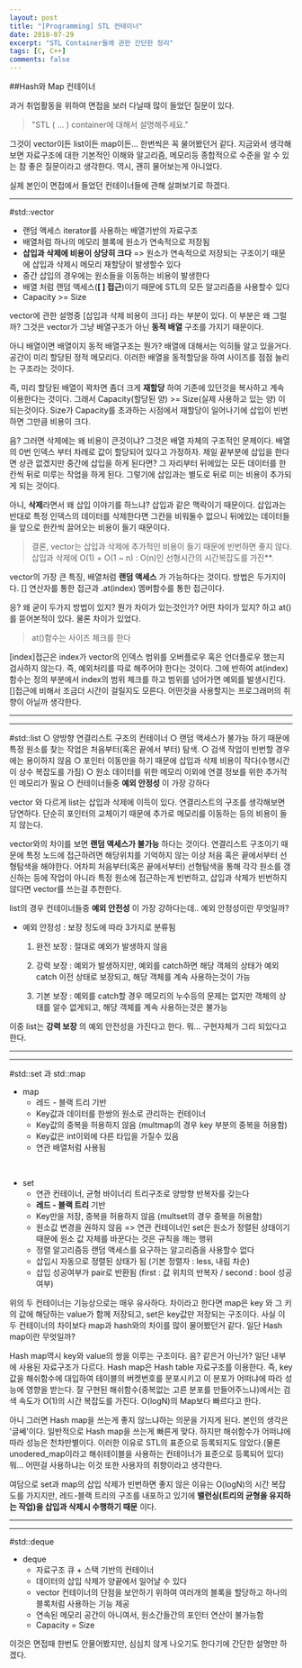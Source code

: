 ```yaml
---
layout: post
title: "[Programming] STL 컨테이너"
date: 2018-07-29
excerpt: "STL Container들에 관한 간단한 정리"
tags: [C, C++]
comments: false
---
```


##Hash와 Map 컨테이너

과거 취업활동을 위하여 면접을 보러 다닐때 많이 들었던 질문이 있다.
> "STL ( ... ) container에 대해서 설명해주세요."

그것이 vector이든 list이든 map이든... 한번씩은 꼭 물어봤던거 같다. 지금와서 생각해보면
자료구조에 대한 기본적인 이해와 알고리즘, 메모리등 종합적으로 수준을 알 수 있는 참 좋은
질문이라고 생각한다. 역시, 괜히 물어보는게 아니었다.

실제 본인이 면접에서 들었던 컨테이너들에 관해 살펴보기로 하겠다.

---
#std::vector
  * 랜덤 액세스 iterator를 사용하는 배열기반의 자료구조
  * 배열처럼 하나의 메모리 블록에 원소가 연속적으로 저장됨
  * **삽입과 삭제에 비용이 상당히 크다**
  => 원소가 연속적으로 저장되는 구조이기 때문에 삽입과 삭제시 메모리 재할당이 발생할수 있다
  * 중간 삽입의 경우에는 원소들을 이동하는 비용이 발생한다
  * 배열 처럼 랜덤 액세스(**[ ] 접근**)이기 때문에 STL의 모든 알고리즘을 사용할수 있다
  * Capacity >= Size

vector에 관한 설명중 [삽입과 삭제 비용이 크다] 라는 부분이 있다. 이 부분은 왜 그럴까?
그것은 vector가 그냥 배열구조가 아닌 **동적 배열** 구조를 가지기 때문이다.

아니 배열이면 배열이지 동적 배열구조는 뭔가? 배열에 대해서는 익히들 알고 있을거다.
공간이 미리 할당된 정적 메모리다. 이러한 배열을 동적할당을 하여 사이즈를 점점 늘리는 구조라는
것이다.

 즉, 미리 할당된 배열이 꽉차면 좀더 크게 **재할당** 하여 기존에 있던것을 복사하고
계속 이용한다는 것이다. 그래서 Capacity(할당된 양) >= Size(실제 사용하고 있는 양) 이 되는것이다.
Size가 Capacity를 초과하는 시점에서 재할당이 일어나기에 삽입이 빈번하면 그만큼 비용이 크다.

음? 그러면 삭제에는 왜 비용이 큰것이냐? 그것은 배열 자체의 구조적인 문제이다. 배열의 0번 인덱스
부터 차례로 값이 할당되어 있다고 가정하자. 제일 끝부분에 삽입을 한다면 상관 없겠지만 중간에
삽입을 하게 된다면? 그 자리부터 뒤에있는 모든 데이터를 한칸씩 뒤로 미루는 작업을 하게 된다.
그렇기에 삽입과는 별도로 뒤로 미는 비용이 추가되게 되는 것이다.

아니, **삭제**라면서 왜 삽입 이야기를 하느냐? 삽입과 같은 맥락이기 때문이다. 삽입과는 반대로
특정 인덱스의 데이터를 삭제한다면 그칸을 비워둘수 없으니 뒤에있는 데이터들을 앞으로 한칸씩
끌어오는 비용이 들기 때문이다.
 > 결론, vector는 삽입과 삭제에 추가적인 비용이 들기 때문에 빈번하면 좋지 않다.
 삽입과 삭제에 O(1) + O(1 ~ n) : O(n)인 선형시간의 시간복잡도를 가진**.

vector의 가장 큰 특징, 배열처럼 **랜덤 액세스** 가 가능하다는 것이다. 방법은 두가지이다.
[] 연산자를 통한 접근과 .at(index) 멤버함수를 통한 접근이다.

응? 왜 굳이 두가지 방법이 있지? 뭔가 차이가 있는것인가?
어떤 차이가 있지? 하고 at()를 뜯어본적이 있다. 물론 차이가 있었다.
> at()함수는 사이즈 체크를 한다

[index]접근은 index가 vector의 인덱스 범위를 오버플로우 혹은 언더플로우 했는지 검사하지 않는다.
즉, 예외처리를 따로 해주어야 한다는 것이다.
그에 반하여 at(index)함수는 정의 부분에서 index의 범위 체크를 하고 범위를 넘어가면 예외를
발생시킨다. []접근에 비해서 조금더 시간이 걸릴지도 모른다.
어떤것을 사용할지는 프로그래머의 취향이 아닐까 생각한다.  

---



---


#std::list
  ○ 양방향 연결리스트 구조의 컨테이너
  ○ 랜덤 액세스가 불가능 하기 때문에 특정 원소를 찾는 작업은 처음부터(혹은 끝에서 부터) 탐색.
  ○ 검색 작업이 빈번할 경우에는 용이하지 않음
  ○ 포인터 이동만을 하기 때문에 삽입과 삭제 비용이 작다(수행시간이 상수 복잡도를 가짐)
  ○ 원소 데이터를 위한 메모리 이외에 연결 정보를 위한 추가적인 메모리가 필요
  ○ 컨테이너들중 **예외 안정성** 이 가장 강하다

vector 와 다르게 list는 삽입과 삭제에 이득이 있다. 연결리스트의 구조를 생각해보면 당연하다.
단순히 포인터의 교체이기 때문에 추가로 메모리를 이동하는 등의 비용이 들지 않는다.

vector와의 차이를 보면 **랜덤 액세스가 불가능** 하다는 것이다. 연결리스트 구조이기 때문에
특정 노드에 접근하려면 해당위치를 기억하지 않는 이상 처음 혹은 끝에서부터 선형탐색을 해야한다.
어차피 처음부터(혹은 끝에서부터) 선형탐색을 통해 각각 원소를 갱신하는 등에 작업이 아니라
특정 원소에 접근하는게 빈번하고, 삽입과 삭제가 빈번하지 않다면 vector를 쓰는걸 추천한다.

list의 경우 컨테이너들중 **예외 안전성** 이 가장 강하다는데.. 예외 안정성이란 무엇일까?
* 예외 안정성 : 보장 정도에 따라 3가지로 분류됨
  1) 완전 보장 : 절대로 예외가 발생하지 않음
  2) 강력 보장 : 예외가 발생하지만, 예외를 catch하면 해당 객체의 상태가
            예외 catch 이전 상태로 보장되고, 해당 객체를 계속 사용하는것이 가능

  3) 기본 보장 : 예외를 catch할 경우 메모리의 누수등의 문제는 없지만 객체의
            상태를 알수 없게되고, 해당 객체를 계속 사용하는것은 불가능

이중 list는 **강력 보장** 의 예외 안전성을 가진다고 한다. 뭐... 구현자체가 그리 되있다고 한다.

---



---
#std::set 과 std::map

- map
  * 레드 - 블랙 트리 기반
  * Key값과 데이터를 한쌍의 원소로 관리하는 컨테이너
  * Key값의 중복을 허용하지 않음 (multmap의 경우 key 부분의 중복을 허용함)
  * Key값은 int이외에 다른 타입을 가질수 있음
  * 연관 배열처럼 사용됨

</br>

- set
  * 연관 컨테이너, 균형 바이너리 트리구조로 양방향 반복자를 갖는다
  * **레드 - 블랙 트리** 기반
  * Key만을 저장, 중복을 허용하지 않음 (multset의 경우 중복을 허용함)
  * 원소값 변경을 권하지 않음
  => 연관 컨테이너인 set은 원소가 정렬된 상태이기 때문에 원소 값 자체를 바꾼다는 것은 규칙을 깨는 행위
  * 정렬 알고리즘등 랜덤 액세스를 요구하는 알고리즘을 사용할수 없다
  * 삽입시 자동으로 정렬된 상태가 됨 (기본 정렬자 : less, 내림 차순)
  * 삽입 성공여부가 pair로 반환됨 (first : 값 위치의 반복자 / second : bool 성공여부)

위의 두 컨테이너는 기능상으로는 매우 유사하다. 차이라고 한다면 map은 key 와 그 키의 값에
해당하는 value가 함께 저장되고, set은 key값만 저장되는 구조이다. 사실 이 두 컨테이너의 차이보다
map과 hash와의 차이를 많이 물어봤던거 같다. 일단 Hash map이란 무엇일까?

Hash map역시 key와 value의 쌍을 이루는 구조이다. 음? 같은거 아닌가?
일단 내부에 사용된 자료구조가 다르다. Hash map은 Hash table 자료구조를 이용한다.
즉, key값을 해쉬함수에 대입하여 테이블의 버켓번호를 분포시키고 이 분포가 어떠냐에 따라 성능에
영향을 받는다. 잘 구현된 해쉬함수(중복없는 고른 분포를 만들어주느냐)에서는 검색 속도가 O(1)의
시간 복잡도를 가진다. O(logN)의 Map보다 빠르다고 한다.

아니 그러면 Hash map을 쓰는게 좋지 않느냐하는 의문을 가지게 된다. 본인의 생각은 '글쎄'이다.
일반적으로 Hash map을 쓰는게 빠른게 맞다. 하지만 해쉬함수가 어떠냐에 따라 성능은 천차만별이다. 이러한 이유로 STL의 표준으로 등록되지도 않았다.(물론 unodered_map이라고 해쉬테이블을 사용하는 컨테이너가 표준으로 등록되어 있다) 뭐... 어떤걸 사용하냐는 이것 또한 사용자의 취향이라고 생각한다.

여담으로 set과 map의 삽입 삭제가 빈번하면 좋지 않은 이유는 O(logN)의 시간 복잡도를 가지지만,
레드-블랙 트리의 구조를 내포하고 있기에 **밸런싱(트리의 균형을 유지하는 작업)을 삽입과 삭제시
수행하기 때문** 이다.

  ---



  ---

#std::deque

- deque
    * 자료구조 큐 + 스택 기반의 컨테이너
    * 데이터의 삽입 삭제가 양끝에서 일어날 수 있다
    * vector 컨테이너의 단점을 보안하기 위하여 여러개의 블록을 할당하고
      하나의 블록처럼 사용하는 기능 제공
    * 연속된 메모리 공간이 아니여서, 원소간들간의 포인터 연산이 불가능함
    * Capacity = Size


이것은 면접때 한번도 안물어봤지만, 심심치 않게 나오기도 한다기에 간단한 설명만 하겠다.


